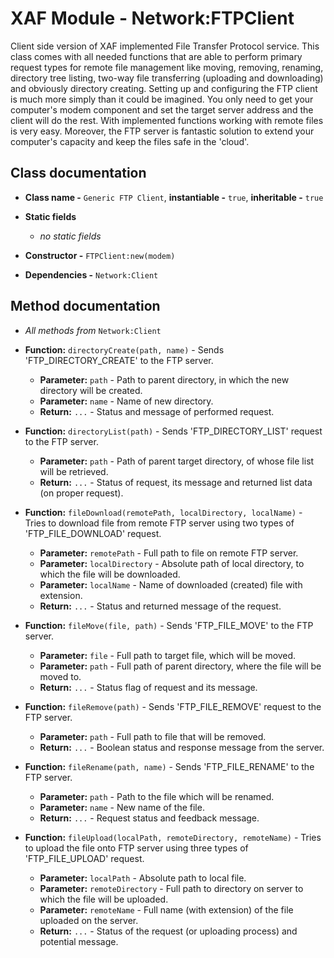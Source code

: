 # XAF Module - Network:FTPClient

Client side version of XAF implemented File Transfer Protocol service. This class comes with all needed functions that are able to perform primary request types for remote file management like moving, removing, renaming, directory tree listing, two-way file transferring (uploading and downloading) and obviously directory creating. Setting up and configuring the FTP client is much more simply than it could be imagined. You only need to get your computer's modem component and set the target server address and the client will do the rest. With implemented functions working with remote files is very easy. Moreover, the FTP server is fantastic solution to extend your computer's capacity and keep the files safe in the 'cloud'.

## Class documentation

* **Class name -** `Generic FTP Client`, **instantiable -** `true`, **inheritable -** `true`
* **Static fields**

  * *no static fields*

* **Constructor -** `FTPClient:new(modem)`
* **Dependencies -** `Network:Client`

## Method documentation

* *All methods from* `Network:Client`
* **Function:** `directoryCreate(path, name)` - Sends 'FTP_DIRECTORY_CREATE' to the FTP server.

  * **Parameter:** `path` - Path to parent directory, in which the new directory will be created.
  * **Parameter:** `name` - Name of new directory.
  * **Return:** `...` - Status and message of performed request.

* **Function:** `directoryList(path)` - Sends 'FTP_DIRECTORY_LIST' request to the FTP server.

  * **Parameter:** `path` - Path of parent target directory, of whose file list will be retrieved.
  * **Return:** `...` - Status of request, its message and returned list data (on proper request).

* **Function:** `fileDownload(remotePath, localDirectory, localName)` - Tries to download file from remote FTP server using two types of 'FTP_FILE_DOWNLOAD' request.

  * **Parameter:** `remotePath` - Full path to file on remote FTP server.
  * **Parameter:** `localDirectory` - Absolute path of local directory, to which the file will be downloaded.
  * **Parameter:** `localName` - Name of downloaded (created) file with extension.
  * **Return:** `...` - Status and returned message of the request.

* **Function:** `fileMove(file, path)` - Sends 'FTP_FILE_MOVE' to the FTP server.

  * **Parameter:** `file` - Full path to target file, which will be moved.
  * **Parameter:** `path` - Full path of parent directory, where the file will be moved to.
  * **Return:** `...` - Status flag of request and its message.

* **Function:** `fileRemove(path)` - Sends 'FTP_FILE_REMOVE' request to the FTP server.

  * **Parameter:** `path` - Full path to file that will be removed.
  * **Return:** `...` - Boolean status and response message from the server.

* **Function:** `fileRename(path, name)` - Sends 'FTP_FILE_RENAME' to the FTP server.

  * **Parameter:** `path` - Path to the file which will be renamed.
  * **Parameter:** `name` - New name of the file.
  * **Return:** `...` - Request status and feedback message.

* **Function:** `fileUpload(localPath, remoteDirectory, remoteName)` - Tries to upload the file onto FTP server using three types of 'FTP_FILE_UPLOAD' request.

  * **Parameter:** `localPath` - Absolute path to local file.
  * **Parameter:** `remoteDirectory` - Full path to directory on server to which the file will be uploaded.
  * **Parameter:** `remoteName` - Full name (with extension) of the file uploaded on the server.
  * **Return:** `...` - Status of the request (or uploading process) and potential message.
